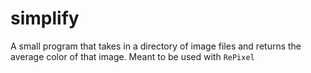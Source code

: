 # simplify
A small program that takes in a directory of image files and returns the average color of that image. Meant to be used with ``RePixel``
